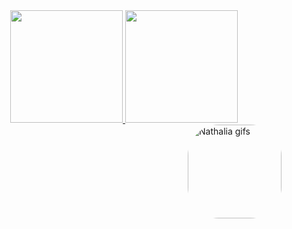 <div align="center">
  <a href="https://github.com/S-Nathalia">
  <img height="180em" src="https://github-readme-stats.vercel.app/api?username=S-Nathalia&show_icons=true&theme=dracula&include_all_commits=true&count_private=true"/>
  <img height="180em" src="https://github-readme-stats.vercel.app/api/top-langs/?username=S-Nathalia&layout=compact&langs_count=7&theme=dracula"/>
</div>

<div>
  <img align="right" alt="Nathalia gifs" height="150" style="border-radius:50px;" src="https://discord.com/channels/895125184758054922/895125184758054925/895125261228584965">
</div>

